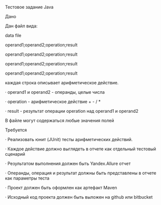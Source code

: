 Тестовое задание Java

Дано

Дан файл вида: 

data file

operand1;operand2;operation;result

operand1;operand2;operation;result

operand1;operand2;operation;result

operand1;operand2;operation;result

каждая строка описывает арифметическое действие. 

·        operand1 и operand2 - операнды, целые числа

·        operation - арифметическое действие + - / *

·        result - результат операции operation над operand1 и operand2

В файле могут содержаться любые значения полей

Требуется

·        Реализовать юнит (JUnit) тесты арифметических действий.

·         Каждое действие должно выглядеть в отчете как отдельный тестовый сценарий

·        Результатом выполнения должен быть Yandex.Allure отчет

·        Операнды, операция и результат должны быть представлены в отчете как параметры теста

·        Проект должен быть оформлен как артефакт Maven

·        Исходный код проекта должен быть выложен на github или bitbucket


